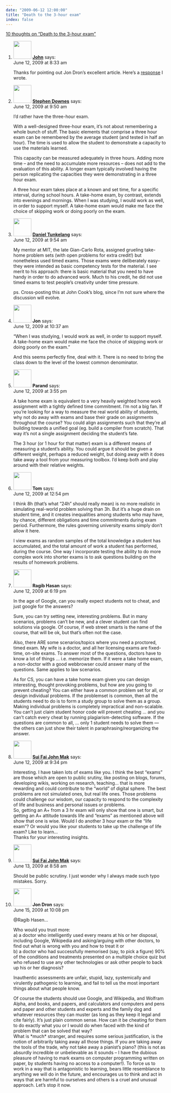 ```yaml
---
date: "2009-06-12 12:00:00"
title: "Death to the 3-hour exam"
index: false
---
```


[10 thoughts on &ldquo;Death to the 3-hour exam&rdquo;](/lemire/blog/2009/06-12-death-to-the-3-hour-exam)

<ol class="comment-list">
<li id="comment-50967" class="comment even thread-even depth-1">
<div class="comment-author vcard">
<img alt src="https://secure.gravatar.com/avatar/a7f4f9dcbbf1d46d660b0a6c98435751?s=56&#038;d=mm&#038;r=g" srcset="https://secure.gravatar.com/avatar/a7f4f9dcbbf1d46d660b0a6c98435751?s=112&#038;d=mm&#038;r=g 2x" class="avatar avatar-56 photo" height="56" width="56" decoding="async" /> <b class="fn"><a href="http://www.johndcook.com/blog/" class="url" rel="ugc external nofollow">John</a></b> <span class="says">says:</span> </div>
<div class="comment-metadata"><time datetime="2009-06-12T08:33:37+00:00">June 12, 2009 at 8:33 am</time></a> </div>
<div class="comment-content">
<p>Thanks for pointing out Jon Dron&rsquo;s excellent article. Here&rsquo;s a <a href="http://www.johndcook.com/blog/2009/06/12/timed-exams/" rel="nofollow">response</a> I wrote.</p>
</div>
</li>
<li id="comment-50968" class="comment odd alt thread-odd thread-alt depth-1">
<div class="comment-author vcard">
<img alt src="https://secure.gravatar.com/avatar/4611f83b6c5b6360f5f75084e9ee1919?s=56&#038;d=mm&#038;r=g" srcset="https://secure.gravatar.com/avatar/4611f83b6c5b6360f5f75084e9ee1919?s=112&#038;d=mm&#038;r=g 2x" class="avatar avatar-56 photo" height="56" width="56" decoding="async" /> <b class="fn"><a href="http://www.downes.ca" class="url" rel="ugc external nofollow">Stephen Downes</a></b> <span class="says">says:</span> </div>
<div class="comment-metadata"><time datetime="2009-06-12T09:50:48+00:00">June 12, 2009 at 9:50 am</time></a> </div>
<div class="comment-content">
<p>I&rsquo;d rather have the three-hour exam.</p>
<p>With a well-designed three-hour exam, it&rsquo;s not about remembering a whole bunch of stuff. The basic elements that comprise a three hour exam can be remembered by the average student (and tested in half an hour). The time is used to allow the student to demonstrate a capacity to use the materials learned.</p>
<p>This capacity can be measured adequately in three hours. Adding more time &#8211; and the need to accumulate more resources &#8211; does not add to the evaluation of this ability. A longer exam typically involved having the person replicating the capacities they were demonstrating in a three hour exam.</p>
<p>A three hour exam takes place at a known and set time, for a specific interval, during school hours. A take-home exam, by contrast, extends into evenings and mornings. When I was studying, I would work as well, in order to support myself. A take-home exam would make me face the choice of skipping work or doing poorly on the exam.</p>
</div>
</li>
<li id="comment-50969" class="comment even thread-even depth-1">
<div class="comment-author vcard">
<img alt src="https://secure.gravatar.com/avatar/e9a1ce0b75918ac8c05ae1e83ebeab69?s=56&#038;d=mm&#038;r=g" srcset="https://secure.gravatar.com/avatar/e9a1ce0b75918ac8c05ae1e83ebeab69?s=112&#038;d=mm&#038;r=g 2x" class="avatar avatar-56 photo" height="56" width="56" loading="lazy" decoding="async" /> <b class="fn"><a href="http://thenoisychannel.com/" class="url" rel="ugc external nofollow">Daniel Tunkelang</a></b> <span class="says">says:</span> </div>
<div class="comment-metadata"><time datetime="2009-06-12T09:54:04+00:00">June 12, 2009 at 9:54 am</time></a> </div>
<div class="comment-content">
<p>My mentor at MIT, the late Gian-Carlo Rota, assigned grueling take-home problem sets (with open problems for extra credit!) but nonetheless used timed exams. Those exams were deliberately easy&#8211;they were intended as basic competency tests for the material. I see merit to his approach: there is basic material that you need to have handy in order to do advanced work. Much to his credit, he did not use timed exams to test people&rsquo;s creativity under time pressure.</p>
<p>ps. Cross-posting this at John Cook&rsquo;s blog, since I&rsquo;m not sure where the discussion will evolve.</p>
</div>
</li>
<li id="comment-50970" class="comment odd alt thread-odd thread-alt depth-1">
<div class="comment-author vcard">
<img alt src="https://secure.gravatar.com/avatar/8616f9fc7c781715dad69074ba8a1f16?s=56&#038;d=mm&#038;r=g" srcset="https://secure.gravatar.com/avatar/8616f9fc7c781715dad69074ba8a1f16?s=112&#038;d=mm&#038;r=g 2x" class="avatar avatar-56 photo" height="56" width="56" loading="lazy" decoding="async" /> <b class="fn">Jon</b> <span class="says">says:</span> </div>
<div class="comment-metadata"><time datetime="2009-06-12T10:37:52+00:00">June 12, 2009 at 10:37 am</time></a> </div>
<div class="comment-content">
<p>&ldquo;When I was studying, I would work as well, in order to support myself. A take-home exam would make me face the choice of skipping work or doing poorly on the exam.&rdquo;</p>
<p>And this seems perfectly fine, deal with it. There is no need to bring the class down to the level of the lowest common denominator.</p>
</div>
</li>
<li id="comment-50975" class="comment even thread-even depth-1">
<div class="comment-author vcard">
<img alt src="https://secure.gravatar.com/avatar/f4443b09ffb634fb76994d519521b047?s=56&#038;d=mm&#038;r=g" srcset="https://secure.gravatar.com/avatar/f4443b09ffb634fb76994d519521b047?s=112&#038;d=mm&#038;r=g 2x" class="avatar avatar-56 photo" height="56" width="56" loading="lazy" decoding="async" /> <b class="fn">Parand</b> <span class="says">says:</span> </div>
<div class="comment-metadata"><time datetime="2009-06-12T15:55:44+00:00">June 12, 2009 at 3:55 pm</time></a> </div>
<div class="comment-content">
<p>A take home exam is equivalent to a very heavily weighted home work assignment with a tightly defined time commitment. I&rsquo;m not a big fan. If you&rsquo;re looking for a way to measure the real world ability of students, why not do away with exams and base their grade on assignments throughout the course? You could align assignments such that they&rsquo;re all building towards a unified goal (eg. build a compiler from scratch). That way it&rsquo;s not a single assignment deciding the student&rsquo;s fate.</p>
<p>The 3 hour (or 1 hour for that matter) exam is a different means of measuring a student&rsquo;s ability. You could argue it should be given a different weight, perhaps a reduced weight, but doing away with it does take away a tool from your measuring toolbox. I&rsquo;d keep both and play around with their relative weights.</p>
</div>
</li>
<li id="comment-50974" class="comment odd alt thread-odd thread-alt depth-1">
<div class="comment-author vcard">
<img alt src="https://secure.gravatar.com/avatar/9a90333cfc22ae5aee8e213ceee29b73?s=56&#038;d=mm&#038;r=g" srcset="https://secure.gravatar.com/avatar/9a90333cfc22ae5aee8e213ceee29b73?s=112&#038;d=mm&#038;r=g 2x" class="avatar avatar-56 photo" height="56" width="56" loading="lazy" decoding="async" /> <b class="fn">Tom</b> <span class="says">says:</span> </div>
<div class="comment-metadata"><time datetime="2009-06-12T12:54:22+00:00">June 12, 2009 at 12:54 pm</time></a> </div>
<div class="comment-content">
<p>I think 8h (that&rsquo;s what &ldquo;24h&rdquo; should really mean) is no more realistic in simulating real-world problem solving than 3h. But it&rsquo;s a huge drain on student time, and it creates inequalities among students who may have, by chance, different obligations and time commitments during exam period. Furthermore, the rules governing university exams simply don&rsquo;t allow it here.</p>
<p>I view exams as random samples of the total knowledge a student has accumulated, and the total amount of work a student has performed, during the course. One way I incorporate testing the ability to do more complex work into shorter exams is to ask questions building on the results of homework problems.</p>
</div>
</li>
<li id="comment-50977" class="comment even thread-even depth-1">
<div class="comment-author vcard">
<img alt src="https://secure.gravatar.com/avatar/8d98221c72ad0dc0e7b24480161e13cc?s=56&#038;d=mm&#038;r=g" srcset="https://secure.gravatar.com/avatar/8d98221c72ad0dc0e7b24480161e13cc?s=112&#038;d=mm&#038;r=g 2x" class="avatar avatar-56 photo" height="56" width="56" loading="lazy" decoding="async" /> <b class="fn">Ragib Hasan</b> <span class="says">says:</span> </div>
<div class="comment-metadata"><time datetime="2009-06-12T18:19:09+00:00">June 12, 2009 at 6:19 pm</time></a> </div>
<div class="comment-content">
<p>In the age of Google, can you really expect students not to cheat, and just google for the answers?</p>
<p>Sure, you can try setting new, interesting problems. But in many scenarios, problems can&rsquo;t be new, and a clever student can find solutions via google. Of course, if web street smarts is the name of the course, that will be ok, but that&rsquo;s often not the case.</p>
<p>Also, there ARE some scenarios/topics where you need a proctored, timed exam. My wife is a doctor, and all her licensing exams are fixed-time, on-site exams. To answer most of the questions, doctors have to know a lot of things &#8230; i.e. memorize them. If it were a take home exam, a non-doctor with a good webbrowser could answer many of the questions. Same applies to law scenarios.</p>
<p>As for CS, you can have a take home exam given you can design interesting, thought provoking problems, but how are you going to prevent cheating? You can either have a common problem set for all, or design individual problems. If the problemset is common, then all the students need to do is to form a study group to solve them as a group. Making individual problems is completely impractical and non-scalable. You can&rsquo;t just claim student honor code will prevent cheating &#8230; and you can&rsquo;t catch every cheat by running plagiarism-detecting software. If the questions are common to all, &#8230; only 1 student needs to solve them &#8212; the others can just show their talent in paraphrasing/reorganizing the answer.</p>
</div>
</li>
<li id="comment-50978" class="comment odd alt thread-odd thread-alt depth-1">
<div class="comment-author vcard">
<img alt src="https://secure.gravatar.com/avatar/8b1f827d7787fe93c8f6a7ad653c2b8c?s=56&#038;d=mm&#038;r=g" srcset="https://secure.gravatar.com/avatar/8b1f827d7787fe93c8f6a7ad653c2b8c?s=112&#038;d=mm&#038;r=g 2x" class="avatar avatar-56 photo" height="56" width="56" loading="lazy" decoding="async" /> <b class="fn"><a href="https://suifaijohnmak.wordpress.com/" class="url" rel="ugc external nofollow">Sui Fai John Mak</a></b> <span class="says">says:</span> </div>
<div class="comment-metadata"><time datetime="2009-06-12T21:34:55+00:00">June 12, 2009 at 9:34 pm</time></a> </div>
<div class="comment-content">
<p>Interesting. I have taken lots of exams like you. I think the best &ldquo;exams&rdquo; are those which are open to public srutiny, like posting on blogs, forums, developing wikis, working on research, teaching&#8230; that is more rewarding and could contribute to the &ldquo;world&rdquo; of digital sphere. The best problems are not simulated ones, but real life ones. Those problems could challenge our wisdom, our capacity to respond to the complexity of life and business and personal issues or problems.<br/>
So, getting an A+ from a 3 hr exam will only show that one is smart, but getting an A+ attitude towards life and &ldquo;exams&rdquo; as mentioned above will show that one is wise. Would I do another 3 hour exam or the &ldquo;life exam&rdquo;? Or would you like your students to take up the challenge of life exam? Like to learn&#8230;<br/>
Thanks for your interesting insights.</p>
</div>
</li>
<li id="comment-50985" class="comment even thread-even depth-1">
<div class="comment-author vcard">
<img alt src="https://secure.gravatar.com/avatar/8b1f827d7787fe93c8f6a7ad653c2b8c?s=56&#038;d=mm&#038;r=g" srcset="https://secure.gravatar.com/avatar/8b1f827d7787fe93c8f6a7ad653c2b8c?s=112&#038;d=mm&#038;r=g 2x" class="avatar avatar-56 photo" height="56" width="56" loading="lazy" decoding="async" /> <b class="fn"><a href="https://suifaijohnmak.wordpress.com/" class="url" rel="ugc external nofollow">Sui Fai John Mak</a></b> <span class="says">says:</span> </div>
<div class="comment-metadata"><time datetime="2009-06-13T08:58:34+00:00">June 13, 2009 at 8:58 am</time></a> </div>
<div class="comment-content">
<p>Should be public scrutiny. I just wonder why I always made such typo mistakes. Sorry.</p>
</div>
</li>
<li id="comment-50989" class="comment odd alt thread-odd thread-alt depth-1">
<div class="comment-author vcard">
<img alt src="https://secure.gravatar.com/avatar/4b41cd2dfd631a3bde6c6258ab29002d?s=56&#038;d=mm&#038;r=g" srcset="https://secure.gravatar.com/avatar/4b41cd2dfd631a3bde6c6258ab29002d?s=112&#038;d=mm&#038;r=g 2x" class="avatar avatar-56 photo" height="56" width="56" loading="lazy" decoding="async" /> <b class="fn">Jon Dron</b> <span class="says">says:</span> </div>
<div class="comment-metadata"><time datetime="2009-06-15T22:08:02+00:00">June 15, 2009 at 10:08 pm</time></a> </div>
<div class="comment-content">
<p>@Ragib Hasen&#8230;</p>
<p>Who would you trust more:<br/>
a) a doctor who intelligently used every means at his or her disposal, including Google, Wikipedia and asking/arguing with other doctors, to find out what is wrong with you and how to treat it or<br/>
b) a doctor who had successfully memorised (say, to pick a figure) 90% of the conditions and treatments presented on a multiple choice quiz but who refused to use any other technologies or ask other people to back up his or her diagnosis?</p>
<p>Inauthentic assessments are unfair, stupid, lazy, systemically and virulently pathogenic to learning, and fail to tell us the most important things about what people know.</p>
<p>Of course the students should use Google, and Wikipedia, and Wolfram Alpha, and books, and papers, and calculators and computers and pens and paper and other students and experts and the family dog and whatever resources they can muster (as long as they keep it legal and cite fairly). It&rsquo;s just plain common sense. How can it be cheating for them to do exactly what you or I would do when faced with the kind of problem that can be solved that way?<br/>
What is *much* stranger, and requires some serious justification, is the notion of arbitrarily taking away all those things. If you are taking away the tools of the trade, why not take away a pianist&rsquo;s piano? (this is not as absurdly incredible or unbelievable as it sounds &#8211; I have the dubious pleasure of having to mark exams on computer programming written on paper, by students having no access to a computer!). To force us to work in a way that is antagonistic to learning, bears little resemblance to anything we will do in the future, and encourages us to think and act in ways that are harmful to ourselves and others is a cruel and unusual approach. Let&rsquo;s stop it now.</p>
</div>
</li>
</ol>
